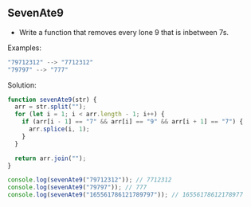 ## SevenAte9 

- Write a function that removes every lone 9 that is inbetween 7s.

Examples:
```js
"79712312" --> "7712312"
"79797" --> "777"
```
Solution:
```js
function sevenAte9(str) {
  arr = str.split("");
  for (let i = 1; i < arr.length - 1; i++) {
    if (arr[i - 1] == "7" && arr[i] == "9" && arr[i + 1] == "7") {
      arr.splice(i, 1);
    }
  }

  return arr.join("");
}

console.log(sevenAte9("79712312")); // 7712312
console.log(sevenAte9("79797")); // 777
console.log(sevenAte9("165561786121789797")); // 16556178612178977
```